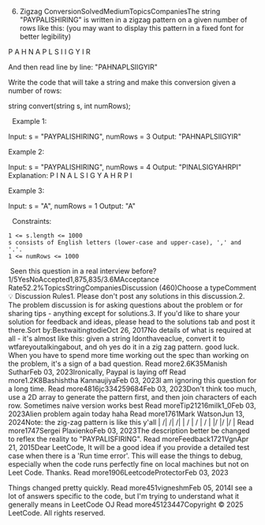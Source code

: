 6. Zigzag ConversionSolvedMediumTopicsCompaniesThe string "PAYPALISHIRING" is written in a zigzag pattern on a given number of rows like this: (you may want to display this pattern in a fixed font for better legibility)

P   A   H   N
A P L S I I G
Y   I   R


And then read line by line: "PAHNAPLSIIGYIR"

Write the code that will take a string and make this conversion given a number of rows:

string convert(string s, int numRows);


 
Example 1:

Input: s = "PAYPALISHIRING", numRows = 3
Output: "PAHNAPLSIIGYIR"


Example 2:

Input: s = "PAYPALISHIRING", numRows = 4
Output: "PINALSIGYAHRPI"
Explanation:
P     I    N
A   L S  I G
Y A   H R
P     I


Example 3:

Input: s = "A", numRows = 1
Output: "A"


 
Constraints:


	1 <= s.length <= 1000
	s consists of English letters (lower-case and upper-case), ',' and '.'.
	1 <= numRows <= 1000

 Seen this question in a real interview before?1/5YesNoAccepted1,875,835/3.6MAcceptance Rate52.2%TopicsStringCompaniesDiscussion (460)Choose a typeComment💡 Discussion Rules1. Please don't post any solutions in this discussion.2. The problem discussion is for asking questions about the problem or for sharing tips - anything except for solutions.3. If you'd like to share your solution for feedback and ideas, please head to the solutions tab and post it there.Sort by:BestwaitingtodieOct 26, 2017No details of what is required at all - it's almost like this:
given a string Idonthaveaclue, convert it to wtfareyoutalkingabout, and oh yes do it in a zig zag pattern. good luck.
When you have to spend more time working out the spec than working on the problem, it's a sign of a bad question. Read more2.6K35Manish SutharFeb 03, 2023Ironically, Paypal is laying off Read more1.2K8Bashishtha KannaujiyaFeb 03, 2023I am ignoring this question for a long time. Read more4816jc334259684Feb 03, 2023Don't think too much, use a 2D array to generate the pattern first, and then join characters of each row. Sometimes naive version works best Read moreTip21216milk1_0Feb 03, 2023Alien problem again today haha Read more1761Mark WatsonJun 13, 2024Note: the zig-zag pattern is like this y'all
|    /|    /|    /|
|  /  |  /  |  /  |
|/    |/    |/    | Read more1747Sergei PlaxienkoFeb 03, 2023The description better be changed to reflex the reality to "PAYPALISFIRING". Read moreFeedback1721VgnApr 21, 2015Dear LeetCode,
It will be a good idea  if you provide a detailed test case when there is a 'Run time error'. This will ease the things to debug, especially when the code runs perfectly fine on local machines but not on Leet Code.
Thanks. Read more1906LeetcodeProtectorFeb 03, 2023

Things changed pretty quickly. Read more451vigneshmFeb 05, 2014I see a lot of answers specific to the code, but I'm trying to understand what it generally means in LeetCode OJ Read more45123447Copyright © 2025 LeetCode. All rights reserved.